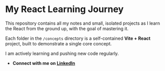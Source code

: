 # My React Learning Journey

This repository contains all my notes and small, isolated projects as I learn the React from the ground up, with the goal of mastering it.

Each folder in the `/concepts` directory is a self-contained **Vite + React** project, built to demonstrate a single core concept.

I am actively learning and pushing new code regularly.

- **Connect with me on [LinkedIn](https://www.linkedin.com/in/saxenamanas/)**